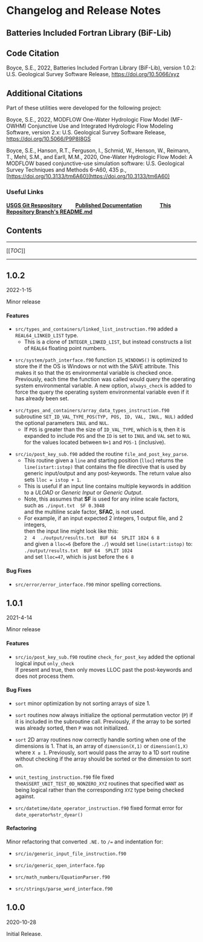 # Changelog and Release Notes

## Batteries Included Fortran Library (BiF-Lib)



## Code Citation

Boyce, S.E., 2022, Batteries Included Fortran Library (BiF-Lib), version 1.0.2: U.S. Geological Survey Software Release, https://doi.org/10.5066/xyz



## Additional Citations

Part of these utilities were developed for the following project:

Boyce, S.E., 2022, MODFLOW One-Water Hydrologic Flow Model (MF-OWHM) Conjunctive Use and Integrated Hydrologic Flow Modeling Software, version 2.x: U.S. Geological Survey Software Release, https://doi.org/10.5066/P9P8I8GS

Boyce, S.E., Hanson, R.T., Ferguson, I., Schmid, W., Henson, W., Reimann, T., Mehl, S.M., and Earll, M.M., 2020, One-Water Hydrologic Flow Model: A MODFLOW based conjunctive-use simulation software: U.S. Geological Survey Techniques and Methods 6–A60, 435 p., [https://doi.org/10.3133/tm6A60](https://doi.org/10.3133/tm6A60)



### Useful Links

**[USGS Git Respository](https://code.usgs.gov/fortran/bif)**  &nbsp; &nbsp; &nbsp; &nbsp; **[Published Documentation](README.md#Publications-Involving-BiF-Lib)**&nbsp; &nbsp; &nbsp; &nbsp; &nbsp; &nbsp; **[This Repository Branch's README.md](README.md)**

## Contents

------

[[_TOC_]]     

------



## 1.0.2

2022-1-15

Minor release

#### Features

- `src/types_and_containers/linked_list_instruction.f90` added a `REAL64_LINKED_LIST` type.
  - This is a clone of `INTEGER_LINKED_LIST`, but instead constructs a list of `REAL64` floating point numbers.

* `src/system/path_interface.f90` function `IS_WINDOWS()` is optimized to store the if the OS is Windows or not with the SAVE attribute. This makes it so that the `OS` environmental variable is checked once. Previously, each time the function was called would query the operating system environmental variable. A new option, `always_check` is added to force the query the operating system environmental variable even if it has already been set.

- `src/types_and_containers/array_data_types_instruction.f90` subroutine `SET_ID_VAL_TYPE_POS(TYP, POS, ID, VAL, INUL, NUL)` added the optional parameters `INUL` and `NUL`.
  - If `POS` is greater than the size of `ID_VAL_TYPE`, which is `N`, then it is expanded to include `POS` and the `ID` is set to `INUL` and `VAL` set to `NUL` for the values located between `N+1` and `POS-1` (inclusive).

* `src/io/post_key_sub.f90` added the routine `file_and_post_key_parse`.
  * This routine given a `line` and starting position (`lloc`) returns the `line(istart:istop)` that contains the file directive that is used by generic input/output and any post-keywords. The return value also sets `lloc = istop + 1`. 
  * This is useful if an input line contains multiple keywords in addition to a *ULOAD* or *Generic Input* or *Generic Output*.
  * Note, this assumes that **SF** is used for any inline scale factors,  
    such as `./input.txt  SF 0.3048`  
    and the multiline scale factor, **SFAC**, is not used.
  * For example, if an input expected 2 integers, 1 output file, and 2 integers,  
    then the input line might look like this:  
    `2  4  ./output/results.txt  BUF 64  SPLIT 1024 6 8`  
    and given a `lloc=6` (before the `./`) would set `line(istart:istop)` to:  
    `./output/results.txt  BUF 64  SPLIT 1024`  
    and set `lloc=47`, which is just before the `6 8`

  

#### Bug Fixes

- `src/error/error_interface.f90` minor spelling corrections.


## 1.0.1

2021-4-14

Minor release

#### Features

- `src/io/post_key_sub.f90`  routine `check_for_post_key` added the optional logical input `only_check`  
  If present and true, then only moves LLOC past the post-keywords and does not process them.

  

#### Bug Fixes

- `sort` minor optimization by not sorting arrays of size 1.

* `sort` routines now always initialize the optional permutation vector (`P`) if it is included in the subroutine call. 
  Previously, if the array to be sorted was already sorted, then  `P` was not initialized. 
  
- `sort` 2D array routines now correctly handle sorting when one of the dimensions is 1.
  That is, an array of `dimension(X,1)` or `dimension(1,X)` where `X ≥ 1`.
  Previously, sort would pass the array to a 1D sort routine without checking if the array should be sorted or the dimension to sort on.
  
* `unit_testing_instruction.f90` file fixed the`ASSERT_UNIT_TEST_0D_NONZERO_XYZ` routines that specified `WANT` as being logical rather than the corresponding `XYZ` type being checked against.
  
- `src/datetime/date_operator_instruction.f90` fixed format error for `date_operator%str_dyear()`

  

#### Refactoring

Minor refactoring that converted `.NE.` to `/=` and indentation for:

- `src/io/generic_input_file_instruction.f90` 
* `src/io/generic_open_interface.fpp` 
- `src/math_numbers/EquationParser.f90` 
* `src/strings/parse_word_interface.f90`


## 1.0.0

2020-10-28

Initial Release.